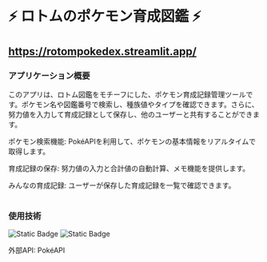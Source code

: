 # ⚡ ロトムのポケモン育成図鑑 ⚡
## https://rotompokedex.streamlit.app/
### アプリケーション概要
このアプリは、ロトム図鑑をモチーフにした、ポケモン育成記録管理ツールです。ポケモン名や図鑑番号で検索し、種族値やタイプを確認できます。さらに、努力値を入力して育成記録として保存し、他のユーザーと共有することができます。

ポケモン検索機能: PokéAPIを利用して、ポケモンの基本情報をリアルタイムで取得します。

育成記録の保存: 努力値の入力と合計値の自動計算、メモ機能を提供します。

みんなの育成記録: ユーザーが保存した育成記録を一覧で確認できます。
#
### 使用技術
![Static Badge](https://img.shields.io/badge/Python-F7DF1E?style=for-the-badge&logo=python&logoColor=blue&logoSize=auto)
![Static Badge](https://img.shields.io/badge/Streamlit-%23E34F26?style=for-the-badge&logo=streamlit&logoColor=white&logoSize=auto)

外部API: PokéAPI
